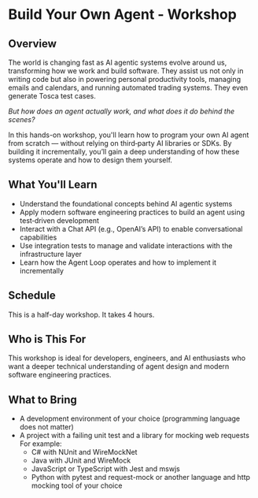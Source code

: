 # Build Your Own Agent - Workshop

## Overview
The world is changing fast as AI agentic systems evolve around us, transforming how we work and build software. They assist us not only in writing code but also in powering personal productivity tools, managing emails and calendars, and running automated trading systems. They even generate Tosca test cases.

*But how does an agent actually work, and what does it do behind the scenes?*

In this hands-on workshop, you'll learn how to program your own AI agent from scratch — without relying on third‑party AI libraries or SDKs. By building it incrementally, you’ll gain a deep understanding of how these systems operate and how to design them yourself.

## What You'll Learn

- Understand the foundational concepts behind AI agentic systems
- Apply modern software engineering practices to build an agent using test‑driven development 
- Interact with a Chat API (e.g., OpenAI’s API) to enable conversational capabilities
- Use integration tests to manage and validate interactions with the infrastructure layer
- Learn how the Agent Loop operates and how to implement it incrementally

## Schedule
This is a half-day workshop. It takes 4 hours.

## Who is This For
This workshop is ideal for developers, engineers, and AI enthusiasts who want a deeper technical understanding of agent design and modern software engineering practices.

## What to Bring

- A development environment of your choice (programming language does not matter)
- A project with a failing unit test and a library for mocking web requests 
  For example:
    - C# with NUnit and WireMockNet
    - Java with JUnit and WireMock
    - JavaScript or TypeScript with Jest and mswjs
    - Python with pytest and request-mock
    or another language and http mocking tool of your choice